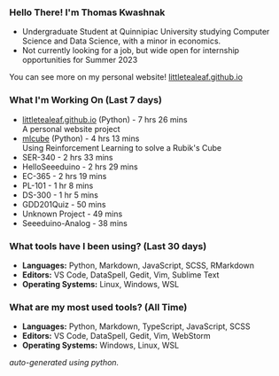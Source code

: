 
### Hello There! I'm Thomas Kwashnak

- Undergraduate Student at Quinnipiac University studying Computer Science and Data Science, with a minor in economics.
- Not currently looking for a job, but wide open for internship opportunities for Summer 2023

You can see more on my personal website! [littletealeaf.github.io](https://littletealeaf.github.io)

### What I'm Working On (Last 7 days)
<ul><li><a href="https://github.com/LittleTealeaf/littletealeaf.github.io">littletealeaf.github.io</a> (Python) - 7 hrs 26 mins<br>A personal website project</li><li><a href="https://github.com/LittleTealeaf/mlcube">mlcube</a> (Python) - 4 hrs 13 mins<br>Using Reinforcement Learning to solve a Rubik's Cube</li><li>SER-340 - 2 hrs 33 mins</li><li>HelloSeeeduino - 2 hrs 29 mins</li><li>EC-365 - 2 hrs 19 mins</li><li>PL-101 - 1 hr 8 mins</li><li>DS-300 - 1 hr 5 mins</li><li>GDD201Quiz - 50 mins</li><li>Unknown Project - 49 mins</li><li>Seeeduino-Analog - 38 mins</li></ul>

### What tools have I been using? (Last 30 days)
- **Languages:** Python, Markdown, JavaScript, SCSS, RMarkdown
- **Editors:** VS Code, DataSpell, Gedit, Vim, Sublime Text
- **Operating Systems:** Linux, Windows, WSL

### What are my most used tools? (All Time)
- **Languages:** Python, Markdown, TypeScript, JavaScript, SCSS
- **Editors:** VS Code, DataSpell, Gedit, Vim, WebStorm
- **Operating Systems:** Windows, Linux, WSL

*auto-generated using python.*
